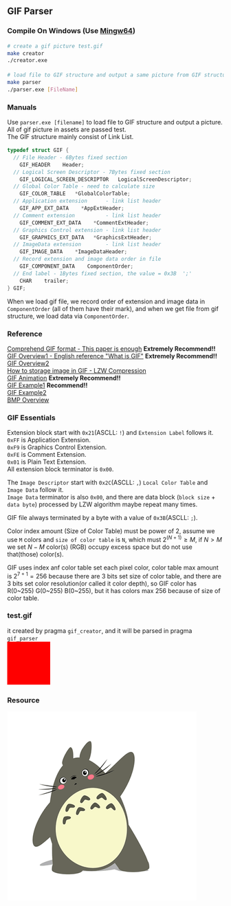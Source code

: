 ## GIF Parser
### Compile On Windows (Use [Mingw64](https://winlibs.com/))    
```bash  
# create a gif picture test.gif  
make creator  
./creator.exe  

# load file to GIF structure and output a same picture from GIF structure  
make parser  
./parser.exe [FileName]  
```  
  
### Manuals  
Use `parser.exe [filename]` to load file to GIF structure and output a picture. All of gif picture in assets are passed test.  
The GIF structure mainly consist of Link List.   
```C
typedef struct GIF {
  // File Header - 6Bytes fixed section  
	GIF_HEADER    Header;                    
  // Logical Screen Descriptor - 7Bytes fixed section  
	GIF_LOGICAL_SCREEN_DESCRIPTOR   LogicalScreenDescriptor;   
  // Global Color Table - need to calculate size  
	GIF_COLOR_TABLE   *GlobalColorTable;         
  // Application extension      - link list header  
	GIF_APP_EXT_DATA    *AppExtHeader;             
  // Comment extension          - link list header  
	GIF_COMMENT_EXT_DATA    *CommentExtHeader;         
  // Graphics Control extension - link list header  
	GIF_GRAPHICS_EXT_DATA   *GraphicsExtHeader;        
  // ImageData extension        - link list header  
	GIF_IMAGE_DATA    *ImageDataHeader;          
  // Record extension and image data order in file   
	GIF_COMPONENT_DATA    ComponentOrder;            
  // End label - 1Bytes fixed section, the value = 0x3B  ';'  
	CHAR    trailer;  								 
} GIF;
```  
When we load gif file, we record order of extension and image data in `ComponentOrder` (all of them have their mark), and when we get file from gif structure, we load data via `ComponentOrder`.  
  
### Reference  
[Comprehend GIF format - This paper is enough](https://www.ihubin.com/blog/audio-video-basic-17-gif-file-format-detail/)  **Extremely Recommend!!**  
[GIF Overview1 - English reference "What is GIF"](http://giflib.sourceforge.net/whatsinagif/bits_and_bytes.html)  **Extremely Recommend!!**  
[GIF Overview2](https://blog.csdn.net/wzy198852/article/details/17266507)  
[How to storage image in GIF - LZW Compression](http://giflib.sourceforge.net/whatsinagif/lzw_image_data.html)  
[GIF Animation](http://giflib.sourceforge.net/whatsinagif/animation_and_transparency.html)  **Extremely Recommend!!**  
[GIF Example1](https://blog.csdn.net/GrayOnDream/article/details/123167897) **Recommend!!**  
[GIF Example2](https://www.jianshu.com/p/38743ef278ac)  
[BMP Overview](https://www.cnblogs.com/l2rf/p/5643352.html)  

### GIF Essentials  
Extension block start with `0x21`(ASCLL: `!`) and `Extension Label` follows it.  
`0xFF` is Application Extension.  
`0xF9` is Graphics Control Extension.   
`0xFE` is Comment Extension.  
`0x01` is Plain Text Extension.  
All extension block terminator is `0x00`.  

The `Image Descriptor` start with `0x2C`(ASCLL: `,`)  `Local Color Table` and `Image Data` follow it.   
`Image Data` terminator is also `0x00`, and there are data block (`block size` \+ `data byte`) processed by LZW algorithm maybe repeat many times.   

GIF file always terminated by a byte with a value of `0x3B`(ASCLL: `;`).  

Color index amount (Size of Color Table) must be power of 2, assume we use `M` colors and `size of color table` is `N`, which must $2^{(N+1)} \geq M$, if $N > M$ we set $N - M$ color(s) (RGB) occupy excess space but do not use that(those) color(s).

GIF uses index anf color table set each pixel color, color table max amount is $2^{7+1}=256$ because there are 3 bits set size of color table, and there are 3 bits set color resolution(or called it color depth), so GIF color has R(0~255) G(0~255) B(0~255), but it has colors max 256 because of size of color table.  

### test.gif  
it created by pragma `gif_creator`, and it will be parsed in pragma `gif_parser`  
![automatically generated images](test.gif)  

### Resource  
![dragon_cat_gif](lm.gif)   
